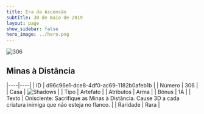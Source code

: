 ```yaml
---
title: Era da Ascensão
subtitle: 30 de maio de 2019
layout: page
show_sidebar: false
hero_image: ../hero.png
---
```


![306](https://cdn.keyforgegame.com/media/card_front/pt/435_306_CMQMG6HC79J9_pt.png)

## Minas à Distância

|----|----|
| ID | d96c96e1-dce8-4df0-ac69-1182b0afeb1b |
| Número | 306 |
| Casa | ![Shadows](https://archonarcana.com/images/thumb/e/ee/Shadows.png/22px-Shadows.png "Sombras") |
| Tipo | Artefato |
| Atributos | Arma |
| Bônus | 1A |
| Texto | Onisciente: Sacrifique as Minas à Distância. Cause 3D a cada criatura inimiga que não esteja no flanco. |
| Raridade | Rara |
